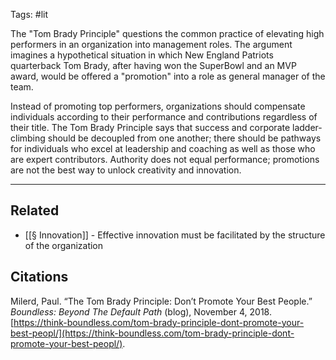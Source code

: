 Tags: #lit 

The "Tom Brady Principle" questions the common practice of elevating high performers in an organization into management roles. The argument imagines a hypothetical situation in which New England Patriots quarterback Tom Brady, after having won the SuperBowl and an MVP award, would be offered a "promotion" into a role as general manager of the team. 

Instead of promoting top performers, organizations should compensate individuals according to their performance and contributions regardless of their title. The Tom Brady Principle says that success and corporate ladder-climbing should be decoupled from one another; there should be pathways for individuals who excel at leadership and coaching as well as those who are expert contributors. Authority does not equal performance; promotions are not the best way to unlock creativity and innovation. 

---
## Related
- [[§ Innovation]] - Effective innovation must be facilitated by the structure of the organization

## Citations
Milerd, Paul. “The Tom Brady Principle: Don’t Promote Your Best People.” _Boundless: Beyond The Default Path_ (blog), November 4, 2018. [https://think-boundless.com/tom-brady-principle-dont-promote-your-best-peopl/](https://think-boundless.com/tom-brady-principle-dont-promote-your-best-peopl/).